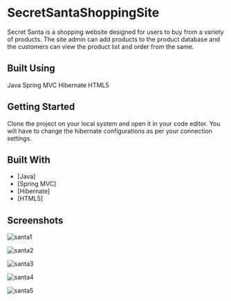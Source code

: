 # SecretSantaShoppingSite
Secret Santa is a shopping website designed for users to buy from a variety of products. The site admin can add products to the product database and the customers can view the product list and order from the same.

## Built Using
Java
Spring MVC
Hibernate
HTML5


## Getting Started 

Clone the project on your local system and open it in your code editor.
You will have to change the hibernate configurations as per your connection settings.

## Built With

- [Java]
- [Spring MVC]
- [Hibernate]
- [HTML5]

## Screenshots
![santa1](https://user-images.githubusercontent.com/32002047/39978835-57f41b88-5760-11e8-8355-933ebde01591.png)


![santa2](https://user-images.githubusercontent.com/32002047/39978839-5eda1fec-5760-11e8-80cb-a047c98efbd2.png)


![santa3](https://user-images.githubusercontent.com/32002047/39978844-6c140768-5760-11e8-9d8c-75f741220199.png)


![santa4](https://user-images.githubusercontent.com/32002047/39978851-727fa828-5760-11e8-99e6-e43395044808.png)


![santa5](https://user-images.githubusercontent.com/32002047/39978853-74bf2244-5760-11e8-83bb-f56153864253.png)
